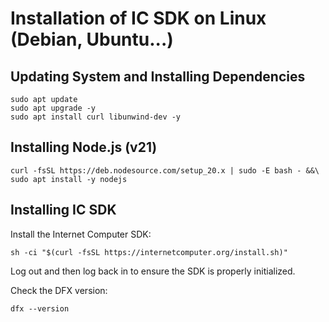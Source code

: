 # Installation of IC SDK on Linux (Debian, Ubuntu...)

## Updating System and Installing Dependencies

```shell
sudo apt update
sudo apt upgrade -y
sudo apt install curl libunwind-dev -y
```

## Installing Node.js (v21)

```shell
curl -fsSL https://deb.nodesource.com/setup_20.x | sudo -E bash - &&\
sudo apt install -y nodejs
```

## Installing IC SDK

Install the Internet Computer SDK:

```shell
sh -ci "$(curl -fsSL https://internetcomputer.org/install.sh)"
```

Log out and then log back in to ensure the SDK is properly initialized.

Check the DFX version:
```shell
dfx --version
```
